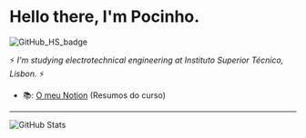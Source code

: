 
# Hello there, I'm Pocinho. #

![GitHub_HS_badge](https://img.shields.io/static/v1?label=&message=HackerSchool&color=6BBA75&logo=data:image/png;base64,iVBORw0KGgoAAAANSUhEUgAAAA4AAAAOCAYAAAAfSC3RAAAAAXNSR0IArs4c6QAAAARnQU1BAACxjwv8YQUAAAAJcEhZcwAADsMAAA7DAcdvqGQAAAAZdEVYdFNvZnR3YXJlAHBhaW50Lm5ldCA0LjAuMjHxIGmVAAAAdklEQVQ4T2PI3lX6nxxMHY0+lYEokiCcti4fQwyEUTRqaqj/9yz0RVEA0ggSRxYDYQyN6IpgGtHFqasxZXUOHCcDMdEakdkg7F3qDxeHYbxOhfFB2C3HCy4OwgT9iKwZWRxFIwijK4CJEdSIC5OtER2TqbH0PwCeFtOXtCYKAQAAAABJRU5ErkJggg==)

 :zap: _I'm studying electrotechnical engineering at Instituto Superior Técnico, Lisbon._ :zap:
 


* 📚: [O meu Notion](https://www.notion.so/MEEC-d9f38aa07a4148c38cb80bb5aba04bdb) (Resumos do curso)

---
![GitHub Stats](https://github-readme-stats.vercel.app/api/top-langs/?username=H-Pocinho&theme=dark&hide_border=true&bg_color=0d1117)

